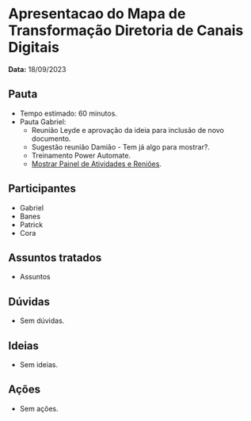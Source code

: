 # Apresentacao do Mapa de Transformação Diretoria de Canais Digitais

**Data:** 18/09/2023

## Pauta
- Tempo estimado: 60 minutos.
- Pauta Gabriel:
    - Reunião Leyde e aprovação da ideia para inclusão de novo documento.
    - Sugestão reunião Damião - Tem já algo para mostrar?.
    - Treinamento Power Automate.
    - [Mostrar Painel de Atividades e Reniões](https://github.com/orgs/suges-mg/projects/1/views/3).

## Participantes
- Gabriel
- Banes
- Patrick
- Cora

## Assuntos tratados
- Assuntos

## Dúvidas
- Sem dúvidas.

## Ideias
- Sem ideias.

## Ações
- Sem ações.
